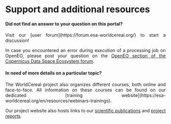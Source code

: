 # Support and additional resources


#### Did not find an answer to your question on this portal?

<div style="text-align: justify">
Visit our [user forum](https://forum.esa-worldcereal.org/) to start a discussion!<br>

In case you encountered an error during execution of a processing job on OpenEO, please post your question on the [OpenEO section of the Copernicus Data Space Ecosystem forum](https://forum.dataspace.copernicus.eu/c/openeo/28).
</div>

#### In need of more details on a particular topic?

<div style="text-align: justify">
The WorldCereal project also organizes different courses, both online and face-to-face.
All information on these courses can be found on our dedicated [training website](https://esa-worldcereal.org/en/resources/webinars-trainings).

Our project website also hosts links to our [scientific publications](https://esa-worldcereal.org/en/resources/papers) and [project reports](https://esa-worldcereal.org/en/resources/reports).
</div>

